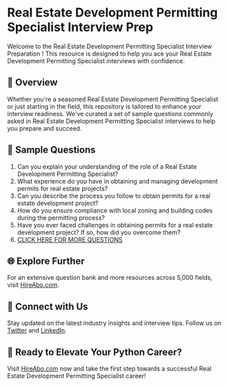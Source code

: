 # Real Estate Development Permitting Specialist Interview Prep

Welcome to the Real Estate Development Permitting Specialist Interview Preparation ! This resource is designed to help you ace your Real Estate Development Permitting Specialist interviews with confidence.

## 🚀 Overview

Whether you're a seasoned Real Estate Development Permitting Specialist or just starting in the field, this repository is tailored to enhance your interview readiness. We've curated a set of sample questions commonly asked in Real Estate Development Permitting Specialist interviews to help you prepare and succeed.

## 📝 Sample Questions

1. Can you explain your understanding of the role of a Real Estate Development Permitting Specialist?
2. What experience do you have in obtaining and managing development permits for real estate projects?
3. Can you describe the process you follow to obtain permits for a real estate development project?
4. How do you ensure compliance with local zoning and building codes during the permitting process?
5. Have you ever faced challenges in obtaining permits for a real estate development project? If so, how did you overcome them?
6. [CLICK HERE FOR MORE QUESTIONS](https://hireabo.com/job/21_3_35/Real%20Estate%20Development%20Permitting%20Specialist)

## 🌐 Explore Further

For an extensive question bank and more resources across 5,000 fields, visit [HireAbo.com](https://www.hireabo.com).

## 📱 Connect with Us

Stay updated on the latest industry insights and interview tips. Follow us on [Twitter](https://twitter.com/hireabo) and [LinkedIn](https://www.linkedin.com/in/hire-abo-3609972a8/).

## 🚀 Ready to Elevate Your Python Career?

Visit [HireAbo.com](https://www.hireabo.com) now and take the first step towards a successful Real Estate Development Permitting Specialist career!
